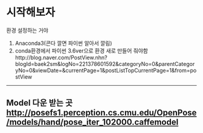 # 시작해보자

환경 설정하는 거야
1. Anaconda3(콘다 깔면 파이썬 알아서 깔림)
1. conda환경에서 파이썬 3.6ver으로 환경 새로 만들어 줘야함http://blog.naver.com/PostView.nhn?blogId=baek2sm&logNo=221378601592&categoryNo=0&parentCategoryNo=0&viewDate=&currentPage=1&postListTopCurrentPage=1&from=postView

----------------------
## Model 다운 받는 곳 http://posefs1.perception.cs.cmu.edu/OpenPose/models/hand/pose_iter_102000.caffemodel
